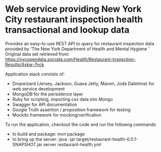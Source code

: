Web service providing New York City restaurant inspection health transactional and lookup data 
===========================

Provides an easy-to-use REST API to query for restaurant inspection data provided by 'The New York Department of Health and Mental Hygiene '
Original data set retrieved from: https://nycopendata.socrata.com/Health/Restaurant-Inspection-Results/4vkw-7nck



Application stack consists of:

- Dropwizard (Jersey, Jackson, Guava Jetty, Maven, Joda Datetime) for web service development
- MongoDB for the persistence layer
- Ruby for scripting, importing csv data into Mongo
- Swagger for API documentation
- Google Truth assertion / proposition framework for testing
- Mockito framework for mocking/verification

To run the application, checkout the code and run the followng commands 

- to build and package: mvn package 
- to bring up the server: java -jar target/restaurant-health-0.0.1-SNAPSHOT.jar server restaurant-health.yml
